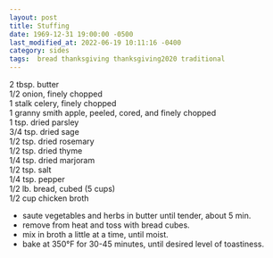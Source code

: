 ```yaml
---
layout: post
title: Stuffing
date: 1969-12-31 19:00:00 -0500
last_modified_at: 2022-06-19 10:11:16 -0400
category: sides
tags:  bread thanksgiving thanksgiving2020 traditional
---
```

2 tbsp. butter  
1/2 onion, finely chopped  
1 stalk celery, finely chopped  
1 granny smith apple, peeled, cored, and finely chopped  
1 tsp. dried parsley  
3/4 tsp. dried sage  
1/2 tsp. dried rosemary  
1/2 tsp. dried thyme  
1/4 tsp. dried marjoram  
1/2 tsp. salt  
1/4 tsp. pepper  
1/2 lb. bread, cubed (5 cups)  
1/2 cup chicken broth  

* saute vegetables and herbs in butter until tender, about 5 min.
* remove from heat and toss with bread cubes.
* mix in broth a little at a time, until moist.
* bake at 350°F for 30-45 minutes, until desired level of toastiness.
